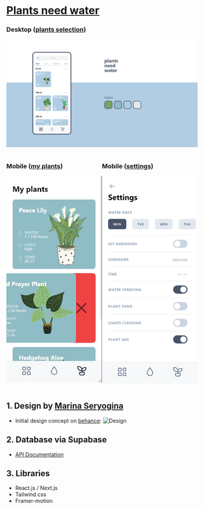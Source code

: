 # [Plants need water](https://waterplant.vercel.app/)

### Desktop ([plants selection](https://waterplant.vercel.app/collection))

[![Desktop screenshot](./public/1920x1080screen.png)](https://waterplant.vercel.app/)

<div style="display:flex; justify-content: space-between;">

<div style="width:50%; max-width:375px; display:inline-block;">

### Mobile ([my plants](https://waterplant.vercel.app/collection))

[![Mobile favourites page screenshot](./public/375x812favouritesScreen.jpg)](https://waterplant.vercel.app/)

</div>

<div style="width:50%; max-width:375px; display:inline-block;">

### Mobile ([settings](https://waterplant.vercel.app/settings))

[![Landscape settings page screenshot](./public/375x812waterScreen.png)](https://waterplant.vercel.app/)

</div>

</div>

## 1. Design by [Marina Seryogina](https://www.behance.net/Marina_Seryogina)

- Initial design concept on [behance](https://www.behance.net/gallery/81051045/Plants-Need-Water-Mobile-App-Concept):
  ![Design](https://mir-s3-cdn-cf.behance.net/project_modules/fs/fe389a81051045.5cf3880c384ce.png)

## 2. Database via Supabase

- [API Documentation](https://supabase.com/docs/guides/database/api)

## 3. Libraries

- React.js / Next.js
- Tailwind.css
- Framer-motion
